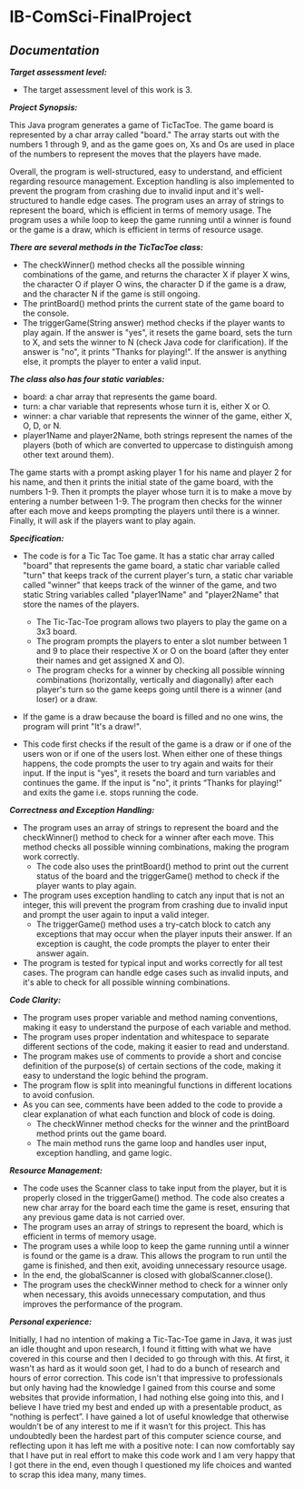 # IB-ComSci-FinalProject
## ***Documentation***

***Target assessment level:*** 

- The target assessment level of this work is 3.

***Project Synopsis:***

This Java program generates a game of TicTacToe. The game board is represented by a char array called "board." The array starts out with the numbers 1 through 9, and as the game goes on, Xs and Os are used in place of the numbers to represent the moves that the players have made.

Overall, the program is well-structured, easy to understand, and efficient regarding resource management. Exception handling is also implemented to prevent the program from crashing due to invalid input and it's well-structured to handle edge cases. The program uses an array of strings to represent the board, which is efficient in terms of memory usage. The program uses a while loop to keep the game running until a winner is found or the game is a draw, which is efficient in terms of resource usage.

***There are several methods in the TicTacToe class:***
- The checkWinner() method checks all the possible winning combinations of the game, and returns the character X if player X wins, the character O if player O wins, the character D if the game is a draw, and the character N if the game is still ongoing.
- The printBoard() method prints the current state of the game board to the console.
- The triggerGame(String answer) method checks if the player wants to play again. If the answer is "yes", it resets the game board, sets the turn to X, and sets the winner to N (check Java code for clarification). If the answer is "no", it prints "Thanks for playing!". If the answer is anything else, it prompts the player to enter a valid input.

***The class also has four static variables:***
- board: a char array that represents the game board.
- turn: a char variable that represents whose turn it is, either X or O.
- winner: a char variable that represents the winner of the game, either X, O, D, or N.
- player1Name and player2Name, both strings represent the names of the players (both of which are converted to uppercase to distinguish among other text around them).

The game starts with a prompt asking player 1 for his name and player 2 for his name, and then it prints the initial state of the game board, with the numbers 1-9. Then it prompts the player whose turn it is to make a move by entering a number between 1-9. The program then checks for the winner after each move and keeps prompting the players until there is a winner. Finally, it will ask if the players want to play again.

***Specification:***

- The code is for a Tic Tac Toe game. It has a static char array called "board" that represents the game board, a static char variable called "turn" that keeps track of the current player's turn, a static char variable called "winner" that keeps track of the winner of the game, and two static String variables called "player1Name" and "player2Name" that store the names of the players.
  
  - The Tic-Tac-Toe program allows two players to play the game on a 3x3 board.
  - The program prompts the players to enter a slot number between 1 and 9 to place their respective X or O on the board (after they enter their names and get assigned X and O).
  - The program checks for a winner by checking all possible winning combinations (horizontally, vertically and diagonally) after each player's turn so the game keeps going until there is a winner (and loser) or a draw.
- If the game is a draw because the board is filled and no one wins, the program will print "It's a draw!". 
- This code first checks if the result of the game is a draw or if one of the users won or if one of the users lost. When either one of these things happens, the code prompts the user to try again and waits for their input. If the input is "yes", it resets the board and turn variables and continues the game. If the input is "no", it prints “Thanks for playing!" and exits the game i.e. stops running the code.

***Correctness and Exception Handling:***

- The program uses an array of strings to represent the board and the checkWinner() method to check for a winner after each move. This method checks all possible winning combinations, making the program work correctly.
  - The code also uses the printBoard() method to print out the current status of the board and the triggerGame() method to check if the player wants to play again.
- The program uses exception handling to catch any input that is not an integer, this will prevent the program from crashing due to invalid input and prompt the user again to input a valid integer.
  - The triggerGame() method uses a try-catch block to catch any exceptions that may occur when the player inputs their answer. If an exception is caught, the code prompts the player to enter their answer again.
- The program is tested for typical input and works correctly for all test cases. The program can handle edge cases such as invalid inputs, and it's able to check for all possible winning combinations.

***Code Clarity:***

- The program uses proper variable and method naming conventions, making it easy to understand the purpose of each variable and method.
- The program uses proper indentation and whitespace to separate different sections of the code, making it easier to read and understand.
- The program makes use of comments to provide a short and concise definition of the purpose(s) of certain sections of the code, making it easy to understand the logic behind the program.
- The program flow is split into meaningful functions in different locations to avoid confusion. 
- As you can see, comments have been added to the code to provide a clear explanation of what each function and block of code is doing. 
  - The checkWinner method checks for the winner and the printBoard method prints out the game board. 
  - The main method runs the game loop and handles user input, exception handling, and game logic.

***Resource Management:***

- The code uses the Scanner class to take input from the player, but it is properly closed in the triggerGame() method. The code also creates a new char array for the board each time the game is reset, ensuring that any previous game data is not carried over.
- The program uses an array of strings to represent the board, which is efficient in terms of memory usage.
- The program uses a while loop to keep the game running until a winner is found or the game is a draw. This allows the program to run until the game is finished, and then exit, avoiding unnecessary resource usage.
- In the end, the globalScanner is closed with globalScanner.close().
- The program uses the checkWinner method to check for a winner only when necessary, this avoids unnecessary computation, and thus improves the performance of the program.

***Personal experience:***

Initially, I had no intention of making a Tic-Tac-Toe game in Java, it was just an idle thought and upon research, I found it fitting with what we have covered in this course and then I decided to go through with this. At first, it wasn't as hard as it would soon get, I had to do a bunch of research and hours of error correction. This code isn't that impressive to professionals but only having had the knowledge I gained from this course and some websites that provide information, I had nothing else going into this, and I believe I have tried my best and ended up with a presentable product, as “nothing is perfect”. I have gained a lot of useful knowledge that otherwise wouldn’t be of any interest to me if it wasn’t for this project. This has undoubtedly been the hardest part of this computer science course, and reflecting upon it has left me with a positive note: I can now comfortably say that I have put in real effort to make this code work and I am very happy that I got there in the end, even though I questioned my life choices and wanted to scrap this idea many, many times.
